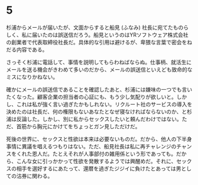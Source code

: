 
# 5

杉浦からメールが届いたが、文面からすると船見 (ふなみ) 社長に宛てたものらしく、私に届いたのは誤送信だろう。船見というのはYRソフトウェア株式会社の創業者で代表取締役社長だ。具体的な引用は避けるが、卑猥な言葉で密会をねだる内容である。

さっそく杉浦に電話して、事情を説明してもらわねばならぬ。仕事柄、就活生にメールを送る機会がきわめて多いのだから、メールの誤送信といえども致命的なミスになりかねない。

確かにメールの誤送信であることを確認したあと、杉浦には嫌味の一つでも言いたくなった。顧客企業の担当者の心証にも、もう少し気配りが欲しいと。しかし、これは私が強く言い過ぎたかもしれない。リクルート社のサービスの導入を決めたのは社長だ、何の権限もないあなたとなぜ寝なければならないのか、と杉浦は反論した。しかし、別に私からセックスしたいと頼んだわけではない。ただ、首筋から胸元にかけてをちょっとガン見しただけだ。

死後の世界に、セックスと性欲は本来は必要ないものだ。だから、他人の下半身事情に異議を唱えるつもりはない。ただ、船見社長は私に再チャレンジのチャンスをくれた恩人だ。たとえそれが人事部付の雑用係という形であっても。だから、こんな女に引っかかって性欲を発散するようでは興醒めだ。それに、セックスの相手を選好するにあたって、還暦を過ぎたジジイに負けたとあっては男としての沽券に関わる。



